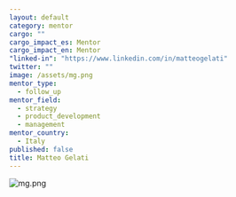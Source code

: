 ```yaml
---
layout: default
category: mentor
cargo: ""
cargo_impact_es: Mentor
cargo_impact_en: Mentor
"linked-in": "https://www.linkedin.com/in/matteogelati"
twitter: ""
image: /assets/mg.png
mentor_type: 
  - follow_up
mentor_field: 
  - strategy
  - product_development
  - management
mentor_country: 
  - Italy
published: false
title: Matteo Gelati
---
```


![mg.png]({{site.baseurl}}/assets/mg.png)

